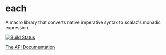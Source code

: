# each
A macro library that converts native imperative syntax to scalaz's monadic expression.

[![Build Status](https://travis-ci.org/ThoughtWorksInc/each.svg?branch=master)](https://travis-ci.org/ThoughtWorksInc/each)

[The API Documentation](https://oss.sonatype.org/service/local/repositories/snapshots/archive/com/thoughtworks/each/each_2.11/0.2.0-SNAPSHOT/each_2.11-0.2.0-SNAPSHOT-javadoc.jar/!/index.html)
